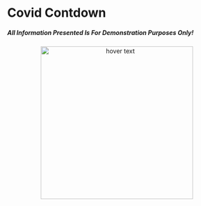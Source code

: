 # Covid Contdown

##### *All Information Presented Is For Demonstration Purposes Only!*

<p align="center">
  <img src="https://github.com/jodisfields/covid.fieldbox.me/tree/master/src/screenshot.png" width="350" title="hover text">
</p>
